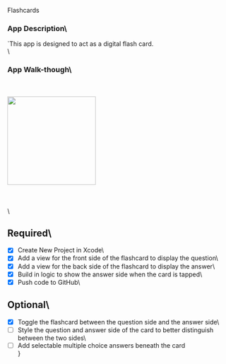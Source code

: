 Flashcards
### App Description\
`This app is designed to act as a digital flash card.\
\
### App Walk-though\
\
\
<img src="https://imgur.com/a/V6UYyiZ" width=200><br>\
\
\
\
## Required\
- [x] Create New Project in Xcode\
- [x] Add a view for the front side of the flashcard to display the question\
- [x] Add a view for the back side of the flashcard to display the answer\
- [x] Build in logic to show the answer side when the card is tapped\
- [x] Push code to GitHub\
## Optional\
- [x] Toggle the flashcard between the question side and the answer side\
- [ ] Style the question and answer side of the card to better distinguish between the two sides\
- [ ] Add selectable multiple choice answers beneath the card\
}
